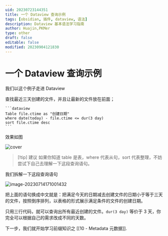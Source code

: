 ```yaml
---
uid: 20230723144351
title: 一个 Dataview 查询示例
tags: [obsidian, 插件, dataview, 语法]
description: Dataview 基本语法学习指南
author: Huajin,PKMer
type: other
draft: false
editable: false
modified: 20230904121830
---
```


# 一个 Dataview 查询示例

我们以这个例子走进 Dataview

查找最近三天创建的文件，并且让最新的文件放在前面；

`````示例代码
```dataview
Table file.ctime as "创建日期"
where date(today) - file.ctime <= dur(3 day)
sort file.ctime desc
```
`````

效果如图

![cover](https://cdn.pkmer.cn/images/image-20230714165934825.png!pkmer)

> [!tip] 建议
> 如果你知道 table 是表，where 代表从句，sort 代表整理，不妨尝试下自己去理解一下这段查询语句。

我们拆解一下这段查询语句

![image-20230714171001432](https://cdn.pkmer.cn/images/image-20230714171001432.png!pkmer)

把上面的语句换成中文就是：把满足今天的日期减去创建文件的日期小于等于三天的文件，按照倒序排列，以表格的形式展示满足条件的文件的创建日期。

只用三行代码，就可以查询出所有最近创建的文件。`dur(3 day)` 等价于 3 天，你完全可以根据自己的需求改成不同的天数。

下一步，我们就开始学习前缀知识之 [[10 - Metadata 元数据]].
